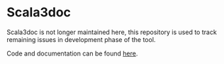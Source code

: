 # Scala3doc

Scala3doc is not longer maintained here, this repository is used to track remaining issues in development phase of the tool.

Code and documentation can be found [here](https://github.com/lampepfl/dotty/tree/master/scaladoc).

